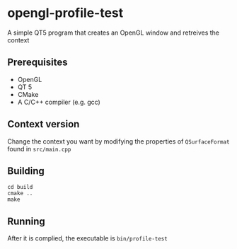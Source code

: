 opengl-profile-test
================

A simple QT5 program that creates an OpenGL window and retreives the context

## Prerequisites

* OpenGL
* QT 5
* CMake
* A C/C++ compiler (e.g. gcc)

## Context version

Change the context you want by modifying the properties of `QSurfaceFormat`
found in `src/main.cpp`

## Building

```
cd build
cmake ..
make
```

## Running

After it is complied, the executable is `bin/profile-test`
